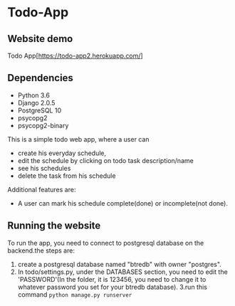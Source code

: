 # Todo-App

## Website demo
Todo App[https://todo-app2.herokuapp.com/]
## Dependencies
* Python 3.6
* Django 2.0.5
* PostgreSQL 10
* psycopg2
* psycopg2-binary

This is a simple todo web app, where a user can
* create his everyday schedule,
* edit the schedule by clicking on todo task description/name
* see his schedules
* delete the task from his schedule
 
Additional features are:
* A user can mark his schedule complete(done) or incomplete(not done). 

## Running the website
To run the app, you need to connect to postgresql database on the backend.the steps are:
1. create a postgresql database named "btredb" with owner "postgres".
2. In todo/settings.py, under the DATABASES section, you need to edit the 'PASSWORD'(In the folder, it is 123456, you need to change it to whatever password you set for your btredb database).
3.run this command ```python manage.py runserver ```

